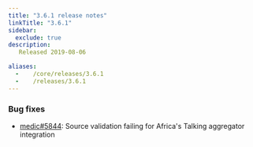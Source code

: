 ```yaml
---
title: "3.6.1 release notes"
linkTitle: "3.6.1"
sidebar:
  exclude: true
description:
   Released 2019-08-06

aliases:
  -    /core/releases/3.6.1
  -    /releases/3.6.1
---
```


### Bug fixes

- [medic#5844](https://github.com/medic/cht-core/issues/5844): Source validation failing for Africa's Talking aggregator integration
